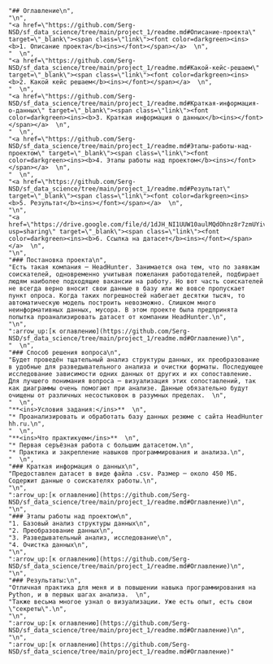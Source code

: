     "## Оглавление\n",
    "\n",
    "<a href=\"https://github.com/Serg-NSD/sf_data_science/tree/main/project_1/readme.md#Описание-проекта\" target=\"_blank\"><span class=\"link\"><font color=darkgreen><ins><b>1. Описание проекта</b><ins></font></span></a>  \n",
    "  \n",
    "<a href=\"https://github.com/Serg-NSD/sf_data_science/tree/main/project_1/readme.md#Какой-кейс-решаем\" target=\"_blank\"><span class=\"link\"><font color=darkgreen><ins><b>2. Какой кейс решаем</b><ins></font></span></a>  \n",
    "  \n",
    "<a href=\"https://github.com/Serg-NSD/sf_data_science/tree/main/project_1/readme.md#Краткая-информация-о-данных\" target=\"_blank\"><span class=\"link\"><font color=darkgreen><ins><b>3. Краткая информация о данных</b><ins></font></span></a>  \n",
    "  \n",
    "<a href=\"https://github.com/Serg-NSD/sf_data_science/tree/main/project_1/readme.md#Этапы-работы-над-проектом\" target=\"_blank\"><span class=\"link\"><font color=darkgreen><ins><b>4. Этапы работы над проектом</b><ins></font></span></a>  \n",
    "  \n",
    "<a href=\"https://github.com/Serg-NSD/sf_data_science/tree/main/project_1/readme.md#Результат\" target=\"_blank\"><span class=\"link\"><font color=darkgreen><ins><b>5. Результат</b><ins></font></span></a>  \n",
    "\n",
    "<a href=\"https://drive.google.com/file/d/1dJH_NI1UUW10aulMQdOhnz8r7zmUYivM/view?usp=sharing\" target=\"_blank\"><span class=\"link\"><font color=darkgreen><ins><b>6. Ссылка на датасет</b><ins></font></span></a>  \n",
    "\n",
    "### Постановка проекта\n",
    "Есть такая компания ─ HeadHunter. Занимается она тем, что по заявкам соискателей, одновременно учитывая пожелания работодателей, подбирает людям наиболее подходящие вакансии на работу. Но вот часть соискателей не всегда верно вносит свои данные в базу или же вовсе пропускает пункт опроса. Когда таких погрешностей набегает десятки тысяч, то автоматическую модель построить невозможно. Слишком много неинформативных данных, мусора. В этом проекте была предпринята попытка проанализировать датасет от компании HeadHunter.\n",
    "\n",
    ":arrow_up:[к оглавлению](https://github.com/Serg-NSD/sf_data_science/tree/main/project_1/readme.md#Оглавление)\n",
    "  \n",
    "### Способ решения вопроса\n",
    "Будет проведён тщательный анализ структуры данных, их преобразование в удобные для разведывательного анализа и очистки форматы. Последующее исследование зависимости одних данных от других и их сопоставление. Для лучшего понимания вопроса ─ визуализация этих сопоставлений, так как диаграммы очень помогают при анализе. Данные обязательно будут очищены от различных несостыковок в разумных пределах.  \n",
    "  \n",
    "**<ins>Условия задания:</ins>**  \n",
    "* Проанализировать и обработать базу данных резюме с сайта HeadHunter hh.ru.\n",
    "  \n",
    "**<ins>Что практикуем</ins>**  \n",
    "* Первая серъёзная работа с большим датасетом.\n",
    "* Практика и закрепление навыков программирования и анализа.\n",
    "  \n",
    "### Краткая информация о данных\n",
    "Предоставлен датасет в виде файла .csv. Размер ─ около 450 МБ. Содержит данные о соискателях работы.\n",
    "\n",
    ":arrow_up:[к оглавлению](https://github.com/Serg-NSD/sf_data_science/tree/main/project_1/readme.md#Оглавление)\n",
    "\n",
    "### Этапы работы над проектом\n",
    "1. Базовый анализ структуры данных\n",
    "2. Преобразование данных\n",
    "3. Разведывательный анализ, исследование\n",
    "4. Очистка данных\n",
    "\n",
    ":arrow_up:[к оглавлению](https://github.com/Serg-NSD/sf_data_science/tree/main/project_1/readme.md#Оглавление)\n",
    "\n",
    "### Результаты:\n",
    "Отличная практика для меня и в повышении навыка программирования на Python, и в первых шагах анализа.  \n",
    "Также весьма многое узнал о визуализации. Уже есть опыт, есть свои \"секреты\".\n",
    "\n",
    ":arrow_up:[к оглавлению](https://github.com/Serg-NSD/sf_data_science/tree/main/project_1/readme.md#Оглавление)\n",
    "\n",
    ":arrow_up:[к оглавлению](https://github.com/Serg-NSD/sf_data_science/tree/main/project_1/readme.md#Оглавление)"
